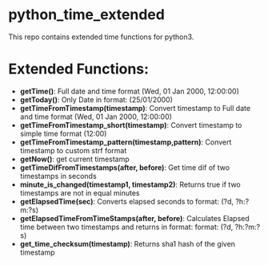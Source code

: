 # python_time_extended
This repo contains extended time functions for python3.</br>

# Extended Functions:
* <b>getTime()</b>: Full date and time format (Wed, 01 Jan 2000, 12:00:00)
* <b>getToday()</b>: Only Date in format: (25/01/2000)
* <b>getTimeFromTimestamp(timestamp)</b>: Convert timestamp to Full date and time format (Wed, 01 Jan 2000, 12:00:00)
* <b>getTimeFromTimestamp_short(timestamp)</b>: Convert timestamp to simple time format (12:00)
* <b>getTimeFromTimestamp_pattern(timestamp,pattern)</b>: Convert timestamp to custom strf format
* <b>getNow()</b>: get current timestamp
* <b>getTimeDifFromTimestamps(after, before)</b>: Get time dif of two timestamps in seconds
* <b>minute_is_changed(timestamp1, timestamp2)</b>: Returns true if two timestamps are not in equal minutes
* <b>getElapsedTime(sec)</b>: Converts elapsed seconds to format: (?d, ?h:?m:?s)
* <b>getElapsedTimeFromTimeStamps(after, before)</b>: Calculates Elapsed time between two timestamps and returns in format: format: (?d, ?h:?m:?s)
* <b>get_time_checksum(timestamp)</b>: Returns sha1 hash of the given timestamp

